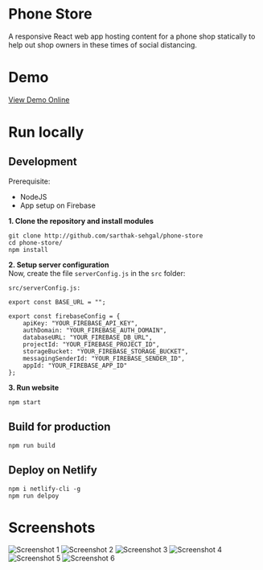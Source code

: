 # Phone Store
A responsive React web app hosting content for a phone shop statically to help out shop owners in these times of social distancing.

# Demo
[View Demo Online](http://amarelectronics.netlify.app/)

# Run locally
## Development
Prerequisite:
- NodeJS
- App setup on Firebase

**1. Clone the repository and install modules**
```
git clone http://github.com/sarthak-sehgal/phone-store
cd phone-store/
npm install
```
**2. Setup server configuration**  
Now, create the file `serverConfig.js` in the `src` folder:
```
src/serverConfig.js:

export const BASE_URL = "";

export const firebaseConfig = {
	apiKey: "YOUR_FIREBASE_API_KEY",
	authDomain: "YOUR_FIREBASE_AUTH_DOMAIN",
	databaseURL: "YOUR_FIREBASE_DB_URL",
	projectId: "YOUR_FIREBASE_PROJECT_ID",
	storageBucket: "YOUR_FIREBASE_STORAGE_BUCKET",
	messagingSenderId: "YOUR_FIREBASE_SENDER_ID",
	appId: "YOUR_FIREBASE_APP_ID"
};
```

**3. Run website**
```
npm start
```

## Build for production
```
npm run build
```

## Deploy on Netlify
```
npm i netlify-cli -g
npm run delpoy
```

# Screenshots
![Screenshot 1](./screenshots/1.png)
![Screenshot 2](./screenshots/2.png)
![Screenshot 3](./screenshots/3.png)
![Screenshot 4](./screenshots/4.png)
![Screenshot 5](./screenshots/5.png)
![Screenshot 6](./screenshots/6.png)